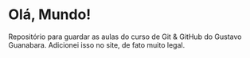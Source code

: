 # Olá, Mundo!
 Repositório para guardar as aulas do curso de Git & GitHub do Gustavo Guanabara.
Adicionei isso no site, de fato muito legal.
